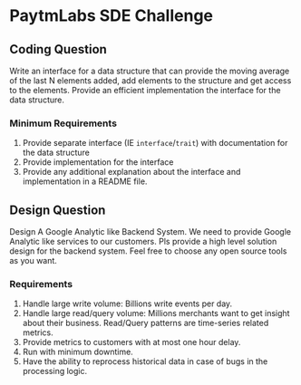 # PaytmLabs SDE Challenge

## Coding Question

Write an interface for a data structure that can provide the moving average of the last N elements added, add elements to the structure and get access to the elements. Provide an efficient implementation the interface for the data structure.

### Minimum Requirements

1. Provide separate interface (IE `interface`/`trait`) with documentation for the data structure
2. Provide implementation for the interface
3. Provide any additional explanation about the interface and implementation in a README file.

## Design Question

Design A Google Analytic like Backend System.
We need to provide Google Analytic like services to our customers. Pls provide a high level solution design for the backend system. Feel free to choose any open source tools as you want.

### Requirements

1. Handle large write volume: Billions write events per day.
2. Handle large read/query volume: Millions merchants want to get insight about their business. Read/Query patterns are time-series related metrics.
3. Provide metrics to customers with at most one hour delay.
4. Run with minimum downtime.
5. Have the ability to reprocess historical data in case of bugs in the processing logic.

